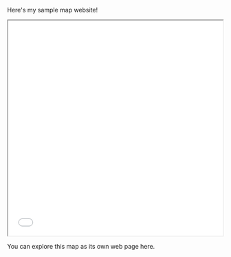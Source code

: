 

Here's my sample map website!
<iframe src="Earthquakes-add-markers-on-folium-map.html" height="500" width="500"></iframe>

You can explore this map as its own web page here.
